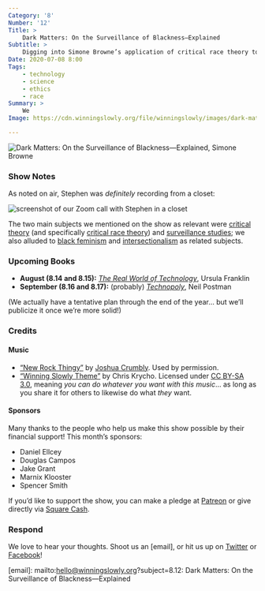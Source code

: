 ```yaml
---
Category: '8'
Number: '12'
Title: >
    Dark Matters: On the Surveillance of Blackness—Explained
Subtitle: >
    Digging into Simone Browne’s application of critical race theory to surveillance studies.
Date: 2020-07-08 8:00
Tags:
    - technology
    - science
    - ethics
    - race
Summary: >
    We 
Image: https://cdn.winningslowly.org/file/winningslowly/images/dark-matters.jpg

---
```


![[<cite>Dark Matters: On the Surveillance of Blackness—Explained</cite>](https://www.alibris.com/Dark-Matters-On-the-Surveillance-of-Blackness-Simone-Browne/book/32087130), Simone Browne](https://cdn.winningslowly.org/file/winningslowly/images/dark-matters.jpg)

### Show Notes

As noted on air, Stephen was *definitely* recording from a closet:

![screenshot of our Zoom call with Stephen in a closet](https://cdn.winningslowly.org/file/winningslowly/images/closet-recording.jpg)

The two main subjects we mentioned on the show as relevant were [critical theory](https://en.wikipedia.org/wiki/Critical_theory) (and specifically [critical race theory](https://en.wikipedia.org/wiki/Critical_race_theory)) and [surveillance studies](https://www.surveillance-studies.net/?page_id=119); we also alluded to [black feminism](https://en.wikipedia.org/wiki/Black_feminism) and [intersectionalism](https://en.wikipedia.org/wiki/Intersectionality) as related subjects.

### Upcoming Books

- <b>August (8.14 and 8.15):</b> [<cite>The Real World of Technology</cite>](https://www.alibris.com/The-Real-World-of-Technology-Dr-Ursula-M-Franklin-PH-D/book/5575099), Ursula Franklin
- <b>September (8.16 and 8.17):</b> (probably) [<cite>Technopoly</cite>](https://www.alibris.com/Technopoly-The-Surrender-of-Culture-to-Technology-Neil-Postman/book/6588282), Neil Postman

(We actually have a tentative plan through the end of the year… but we’ll publicize it once we’re more solid!)

### Credits

#### Music

- [“New Rock Thingy”](https://www.joshuacrumbly.com/shop) by [Joshua Crumbly](https://www.joshuacrumbly.com). Used by permission.
- [“Winning Slowly Theme”](https://soundcloud.com/chriskrycho/winning-slowly) by Chris Krycho. Licensed under [CC BY-SA 3.0](https://creativecommons.org/licenses/by-sa/3.0/), meaning *you can do whatever you want with this music*… as long as you share it for others to likewise do what *they* want.

#### Sponsors

Many thanks to the people who help us make this show possible by their financial support! This month’s sponsors:

- Daniel Ellcey
- Douglas Campos
- Jake Grant
- Marnix Klooster
- Spencer Smith

If you’d like to support the show, you can make a pledge at <a href='https://www.patreon.com/winningslowly' rel='payment'>Patreon</a> or give directly via [Square Cash](https://cash.me/$winningslowly).

### Respond

We love to hear your thoughts. Shoot us an [email], or hit us up on [Twitter](https://www.twitter.com/winningslowly) or [Facebook](https://www.facebook.com/winningslowlypodcast)!

[email]: mailto:hello@winningslowly.org?subject=8.12: Dark Matters: On the Surveillance of Blackness—Explained
